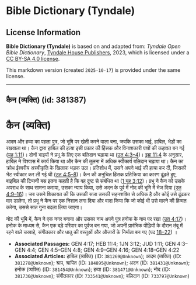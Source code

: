 # Bible Dictionary (Tyndale)

## License Information

**Bible Dictionary (Tyndale)** is based on and adapted from: _Tyndale Open Bible Dictionary_, [Tyndale House Publishers](https://tyndaleopenresources.com/), 2023, which is licensed under a [CC BY-SA 4.0 license](https://creativecommons.org/licenses/by-sa/4.0/legalcode.en).

This markdown version (created `2025-10-17`) is provided under the same license.



--------------------------------

## कैन (व्यक्ति) (id: 381387)

कैन (व्यक्ति)
=============

आदम और हव्वा का पहला पुत्र, जो भूमि पर खेती करने वाला बना, जबकि उसका भाई, हाबिल, भेड़ों का रखवाला था। कैन द्वारा हाबिल की हत्या इसी प्रकार की हिंसक और विनाशकारी पापों की कहावत बन गई ([यहू 1:11](https://ref.ly/Jude1:11))। दोनों भाइयों ने प्रभु के लिए एक बलिदान चढ़ाया था ([उत 4:3–4](https://ref.ly/Gen4:3-Gen4:4))। [इब्रा 11:4](https://ref.ly/Heb11:4) के अनुसार, हाबिल ने विश्वास में कार्य किया था और कैन की तुलना में अधिक स्वीकार्य बलिदान चढ़ाया था। कैन का क्रोध ईश्वरीय अस्वीकृति के खिलाफ भड़क उठा। प्रतिशोध में, उसने अपने भाई की हत्या कर दी, जिसकी भेंट स्वीकार कर ली गई थी ([उत 4:5–8](https://ref.ly/Gen4:5-Gen4:8))। कैन की अनुचित हिंसक प्रतिक्रिया का कारण ढूंढ़ते हुए, बाइबिल की टिप्पणी बस इतना कहती है कि वह दुष्ट से संबंधित था ([1 यूह 3:12](https://ref.ly/1John3:12))। प्रभु ने कैन को उसके अपराध के साथ सामना कराया, उसका न्याय किया, उसे अदन के पूर्व में नोद की भूमि में भेज दिया ([उत 4:9–16](https://ref.ly/Gen4:9-Gen4:16))। जब उसने शिकायत की कि उसकी सजा उसकी सहनशक्ति से अधिक है और कोई उसे ढूंढकर मार डालेगा, तो प्रभु ने कैन पर एक निशान लगा दिया और वादा किया कि जो कोई भी उसे मारने की हिम्मत करेगा, उससे सात गुना बदला लिया जाएगा।

नोद की भूमि में, कैन ने एक नगर बनाया और उसका नाम अपने पुत्र हनोक के नाम पर रखा ([उत 4:17](https://ref.ly/Gen4:17))। हनोक के माध्यम से, कैन एक बड़े परिवार का पूर्वज बन गया, जो अपनी प्रारंभिक पीढ़ियों के दौरान तंबू में रहने वाले चरवाहे, संगीतकार और धातु की वस्तुओं और औजारों के निर्माता बन गए (पद [18–22](https://ref.ly/Gen4:18-Gen4:22)) ।

* **Associated Passages:** GEN 4:17; HEB 11:4; 1JN 3:12; JUD 1:11; GEN 4:3–GEN 4:4; GEN 4:5–GEN 4:8; GEN 4:9–GEN 4:16; GEN 4:18–GEN 4:22
* **Associated Articles:** हाबिल (व्यक्ति) (ID: `381269@Unknown`); आदम (व्यक्ति) (ID: `381278@Unknown`); श्राप, श्रापित (ID: `184895@Unknown`); अदन (ID: `381431@Unknown`); हनोक (व्यक्ति) (ID: `381454@Unknown`); हव्वा (ID: `381471@Unknown`); नोद (ID: `381736@Unknown`); संगीतकार (ID: `733541@Unknown`); बलिदान  (ID: `733797@Unknown`)

